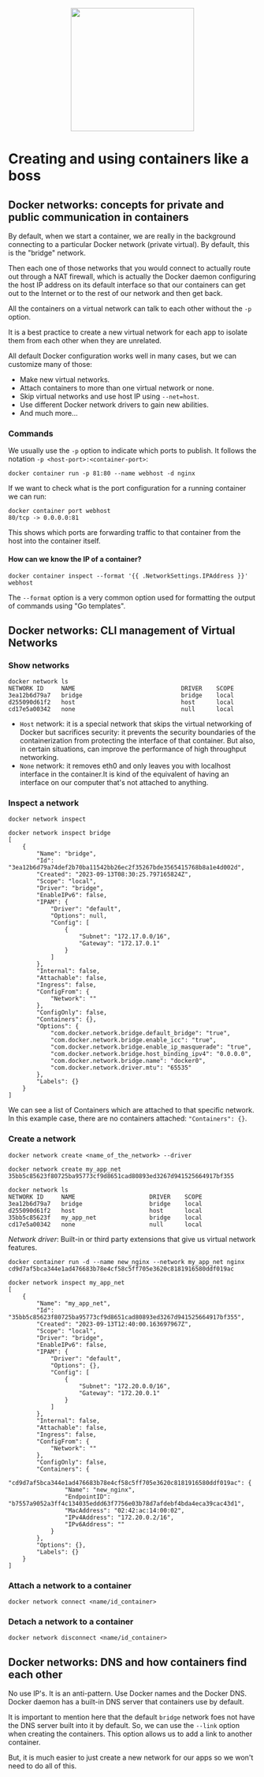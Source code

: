<p align="center">
  <img src="https://cdn.worldvectorlogo.com/logos/docker.svg" width="250px"/>
</p>

# Creating and using containers like a boss

## Docker networks: concepts for private and public communication in containers

By default, when we start a container, we are really in the background connecting to a particular Docker network (private virtual). By default,
this is the "bridge" network.

Then each one of those networks that you would connect to actually route out through a NAT firewall, which is actually the Docker
daemon configuring the host IP address on its default interface so that our containers can get out to the Internet or to the rest
of our network and then get back.

All the containers on a virtual network can talk to each other without the `-p` option.

It is a best practice to create a new virtual network for each app to isolate them from each other when they are unrelated.

All default Docker configuration works well in many cases, but we can customize many of those:
- Make new virtual networks.
- Attach containers to more than one virtual network or none.
- Skip virtual networks and use host IP using `--net=host`.
- Use different Docker network drivers to gain new abilities.
- And much more...

### Commands

We usually use the `-p` option to indicate which ports to publish. It follows the notation `-p <host-port>:<container-port>`:

```shell
docker container run -p 81:80 --name webhost -d nginx
```

If we want to check what is the port configuration for a running container we can run:

```shell
docker container port webhost
80/tcp -> 0.0.0.0:81
```

This shows which ports are forwarding traffic to that container from the host into the container itself.

#### How can we know the IP of a container?

```shell
docker container inspect --format '{{ .NetworkSettings.IPAddress }}' webhost
```

The `--format` option is a very common option used for formatting the output of commands using "Go templates".

## Docker networks: CLI management of Virtual Networks

### Show networks 

```shell
docker network ls
NETWORK ID     NAME                              DRIVER    SCOPE
3ea12b6d79a7   bridge                            bridge    local
d255090d61f2   host                              host      local
cd17e5a00342   none                              null      local
```

- `Host` network: it is a special network that skips the virtual networking of Docker but sacrifices security: it prevents the
security boundaries of the containerization from protecting the interface of that container. But also, in certain situations,
can improve the performance of high throughput networking.
- `None` network: it removes eth0 and only leaves you with localhost interface in the container.It is kind of the equivalent 
of having an interface on our computer that's not attached to anything. 

### Inspect a network

```shell
docker network inspect
```

```shell
docker network inspect bridge
[
    {
        "Name": "bridge",
        "Id": "3ea12b6d79a74def2b70ba11542bb26ec2f35267bde3565415768b8a1e4d002d",
        "Created": "2023-09-13T08:30:25.797165824Z",
        "Scope": "local",
        "Driver": "bridge",
        "EnableIPv6": false,
        "IPAM": {
            "Driver": "default",
            "Options": null,
            "Config": [
                {
                    "Subnet": "172.17.0.0/16",
                    "Gateway": "172.17.0.1"
                }
            ]
        },
        "Internal": false,
        "Attachable": false,
        "Ingress": false,
        "ConfigFrom": {
            "Network": ""
        },
        "ConfigOnly": false,
        "Containers": {},
        "Options": {
            "com.docker.network.bridge.default_bridge": "true",
            "com.docker.network.bridge.enable_icc": "true",
            "com.docker.network.bridge.enable_ip_masquerade": "true",
            "com.docker.network.bridge.host_binding_ipv4": "0.0.0.0",
            "com.docker.network.bridge.name": "docker0",
            "com.docker.network.driver.mtu": "65535"
        },
        "Labels": {}
    }
]
```

We can see a list of Containers which are attached to that specific network. In this example case, there are no containers
attached: `"Containers": {}`.

### Create a network

```shell
docker network create <name_of_the_network> --driver
```

```shell
docker network create my_app_net
35bb5c85623f80725ba95773cf9d8651cad80893ed3267d941525664917bf355

docker network ls
NETWORK ID     NAME                     DRIVER    SCOPE
3ea12b6d79a7   bridge                   bridge    local
d255090d61f2   host                     host      local
35bb5c85623f   my_app_net               bridge    local
cd17e5a00342   none                     null      local
```

*Network driver*: Built-in or third party extensions that give us virtual network features.

```shell
docker container run -d --name new_nginx --network my_app_net nginx
cd9d7af5bca344e1ad476683b78e4cf58c5ff705e3620c8181916580ddf019ac

docker network inspect my_app_net                                  
[
    {
        "Name": "my_app_net",
        "Id": "35bb5c85623f80725ba95773cf9d8651cad80893ed3267d941525664917bf355",
        "Created": "2023-09-13T12:40:00.163697967Z",
        "Scope": "local",
        "Driver": "bridge",
        "EnableIPv6": false,
        "IPAM": {
            "Driver": "default",
            "Options": {},
            "Config": [
                {
                    "Subnet": "172.20.0.0/16",
                    "Gateway": "172.20.0.1"
                }
            ]
        },
        "Internal": false,
        "Attachable": false,
        "Ingress": false,
        "ConfigFrom": {
            "Network": ""
        },
        "ConfigOnly": false,
        "Containers": {
            "cd9d7af5bca344e1ad476683b78e4cf58c5ff705e3620c8181916580ddf019ac": {
                "Name": "new_nginx",
                "EndpointID": "b7557a9052a3ff4c134035eddd63f7756e03b78d7afdebf4bda4eca39cac43d1",
                "MacAddress": "02:42:ac:14:00:02",
                "IPv4Address": "172.20.0.2/16",
                "IPv6Address": ""
            }
        },
        "Options": {},
        "Labels": {}
    }
]
```

### Attach a network to a container

```shell
docker network connect <name/id_container>
```

### Detach a network to a container

```shell
docker network disconnect <name/id_container>
```

## Docker networks: DNS and how containers find each other

No use IP's. It is an anti-pattern. Use Docker names and the Docker DNS. Docker daemon has a built-in DNS server that containers
use by default.

It is important to mention here that the default `bridge` network foes not have the DNS server built into it by default.
So, we can use the `--link` option when creating the containers. This option allows us to add a link to another container.

But, it is much easier to just create a new network for our apps so we won't need to do all of this.
